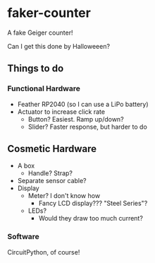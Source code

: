 # faker-counter
A fake Geiger counter!

Can I get this done by Halloweeen?

## Things to do

### Functional Hardware
* Feather RP2040 (so I can use a LiPo battery)
* Actuator to increase click rate
  * Button? Easiest. Ramp up/down?
  * Slider? Faster response, but harder to do

## Cosmetic Hardware
* A box
  * Handle? Strap?
* Separate sensor cable?
* Display
  * Meter? I don't know how
    * Fancy LCD display??? "Steel Series"?
  * LEDs?
    * Would they draw too much current?

### Software
CircuitPython, of course!
